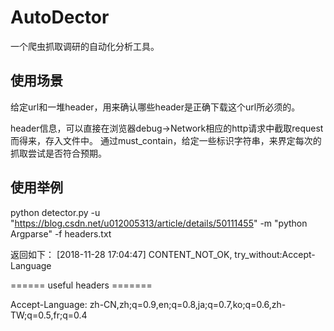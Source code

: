 # AutoDector

一个爬虫抓取调研的自动化分析工具。

## 使用场景
给定url和一堆header，用来确认哪些header是正确下载这个url所必须的。

header信息，可以直接在浏览器debug->Network相应的http请求中截取request而得来，存入文件中。
通过must_contain，给定一些标识字符串，来界定每次的抓取尝试是否符合预期。

## 使用举例
python detector.py -u "https://blog.csdn.net/u012005313/article/details/50111455" -m "python Argparse" -f headers.txt

返回如下：
  [2018-11-28 17:04:47] CONTENT_NOT_OK, try_without:Accept-Language
  
  ====== useful headers =======
  
  Accept-Language: zh-CN,zh;q=0.9,en;q=0.8,ja;q=0.7,ko;q=0.6,zh-TW;q=0.5,fr;q=0.4
